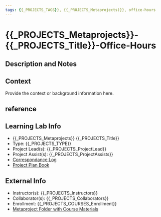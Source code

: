 ```yaml
---
tags: {{_PROJECTS_TAGS}}, {{_PROJECTS_Metaprojects)}}, office-hours
---
```


# {{_PROJECTS_Metaprojects}}-{{_PROJECTS_Title}}-Office-Hours

## Description and Notes

## Context
Provide the context or background information here.


## reference
## Learning Lab Info
* {{_PROJECTS_Metaprojects}} {{_PROJECTS_Title}}
* Type: {{_PROJECTS_TYPE}}
* Project Lead(s): {{_PROJECTS_ProjectLead}}
* Project Assist(s): {{_PROJECTS_ProjectAssists}}
* [Correspondance Log]({{_PROJECTS_METAPROJECTS_CorrespondanceLog}})
* [Project Plan Book]({{ProjectPlanBookUrl}})

## External Info
* Instructor(s): {{_PROJECTS_Instructors}}
* Collaborator(s): {{_PROJECTS_Collaborators}}
* Enrollment: {{_PROJECTS_COURSES_Enrollment}}
* [Metaproject Folder with Course Materials]({{_PROJECTS_AssociatedMetaprojectFolder}})